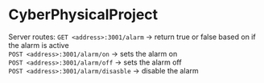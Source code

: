 # CyberPhysicalProject
Server routes:
`GET <address>:3001/alarm` -> return true or false based on if the alarm is active<br>
`POST <address>:3001/alarm/on` -> sets the alarm on<br>
`POST <address>:3001/alarm/off` -> sets the alarm off<br>
`POST <address>:3001/alarm/disasble` -> disable the alarm<br>